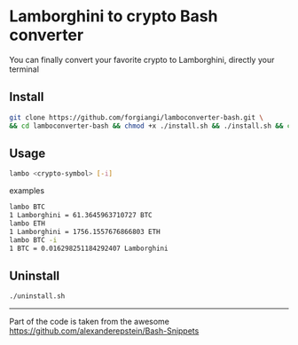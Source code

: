# Lamborghini to crypto Bash converter

You can finally convert your favorite crypto to Lamborghini, directly your terminal

## Install

```bash
git clone https://github.com/forgiangi/lamboconverter-bash.git \
&& cd lamboconverter-bash && chmod +x ./install.sh && ./install.sh && cd ..
```

## Usage

```bash
lambo <crypto-symbol> [-i]
```

examples

```bash
lambo BTC
1 Lamborghini = 61.3645963710727 BTC
lambo ETH
1 Lamborghini = 1756.1557676866803 ETH
lambo BTC -i
1 BTC = 0.016298251184292407 Lamborghini
```

## Uninstall

```bash
./uninstall.sh
```

---

Part of the code is taken from the awesome https://github.com/alexanderepstein/Bash-Snippets
